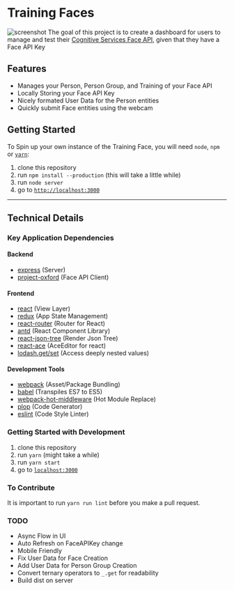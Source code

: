 # Training Faces
![screenshot](https://howlowck.github.io/train-faces/imgs/identify-screenshot.png)
The goal of this project is to create a dashboard for users to manage and test their [Cognitive Services Face API](https://www.microsoft.com/cognitive-services/en-us/face-api), given that they have a Face API Key

## Features
* Manages your Person, Person Group, and Training of your Face API
* Locally Storing your Face API Key
* Nicely formated User Data for the Person entities
* Quickly submit Face entities using the webcam

## Getting Started
To Spin up your own instance of the Training Face, you will need `node`, `npm` or [`yarn`](https://yarnpkg.com/en/):
1. clone this repository
2. run `npm install --production` (this will take a little while)
3. run `node server`
4. go to [`http://localhost:3000`](http://localhost:3000)

----
## Technical Details

### Key Application Dependencies
#### Backend
* [express](https://expressjs.com/) (Server)
* [project-oxford](https://github.com/felixrieseberg/project-oxford) (Face API Client)

#### Frontend
* [react](https://www.npmjs.com/package/react) (View Layer)
* [redux](https://www.npmjs.com/package/redux) (App State Management)
* [react-router](https://www.npmjs.com/package/react-router) (Router for React)
* [antd](https://www.npmjs.com/package/antd) (React Component Library)
* [react-json-tree](https://www.npmjs.com/package/react-json-tree) (Render Json Tree)
* [react-ace](https://www.npmjs.com/package/react-ace) (AceEditor for react)
* [lodash.get/set](https://www.npmjs.com/package/lodash.get) (Access deeply nested values)

#### Development Tools
* [webpack](https://webpack.js.org/) (Asset/Package Bundling)
* [babel](https://babeljs.io/) (Transpiles ES7 to ES5)
* [webpack-hot-middleware](https://github.com/glenjamin/webpack-hot-middleware) (Hot Module Replace)
* [plop](https://github.com/amwmedia/plop) (Code Generator)
* [eslint](http://eslint.org/) (Code Style Linter)

### Getting Started with Development
1. clone this repository
2. run `yarn` (might take a while)
3. run `yarn start`
4. go to [`localhost:3000`](http://localhost:3000)

### To Contribute
It is important to run `yarn run lint` before you make a pull request.

### TODO
* Async Flow in UI
* Auto Refresh on FaceAPIKey change
* Mobile Friendly
* Fix User Data for Face Creation
* Add User Data for Person Group Creation
* Convert ternary operators to `_.get` for readability
* Build dist on server
